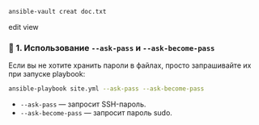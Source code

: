 ```bash
ansible-vault creat doc.txt
```

edit
view


### 🔐 1. **Использование `--ask-pass` и `--ask-become-pass`**

Если вы не хотите хранить пароли в файлах, просто запрашивайте их при запуске playbook:

```bash
ansible-playbook site.yml --ask-pass --ask-become-pass
```


- `--ask-pass` — запросит SSH-пароль.
- `--ask-become-pass` — запросит пароль sudo.